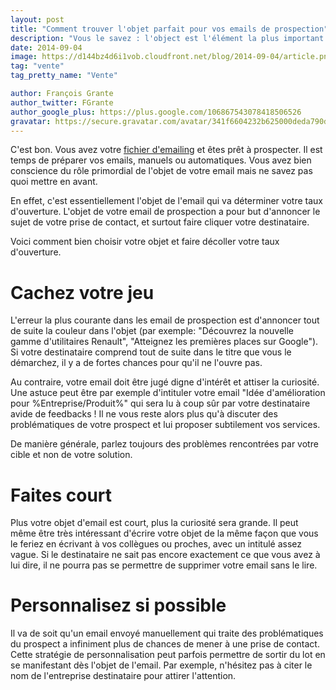 ```yaml
---
layout: post
title: "Comment trouver l'objet parfait pour vos emails de prospection"
description: "Vous le savez : l'object est l'élément la plus important dans vos emails. Voici comment écrire vos objets pour une efficacité optimale."
date: 2014-09-04
image: https://d144bz4d6i1vob.cloudfront.net/blog/2014-09-04/article.png
tag: "vente"
tag_pretty_name: "Vente"

author: François Grante
author_twitter: FGrante
author_google_plus: https://plus.google.com/106867543078418506526
gravatar: https://secure.gravatar.com/avatar/341f6604232b625000deda790d8d39cd?d=mm&s=30&r=G
---
```


C'est bon. Vous avez votre <a href="http://www.files.firmapi.com/">fichier d'emailing</a> et êtes prêt à prospecter. Il est temps de préparer vos emails, manuels ou automatiques. Vous avez bien conscience du rôle primordial de l'objet de votre email mais ne savez pas quoi mettre en avant.

En effet, c'est essentiellement l'objet de l'email qui va déterminer votre taux d'ouverture. L'objet de votre email de prospection a pour but d'annoncer le sujet de votre prise de contact, et surtout faire cliquer votre destinataire.

Voici comment bien choisir votre objet et faire décoller votre taux d'ouverture.

# Cachez votre jeu

L'erreur la plus courante dans les email de prospection est d'annoncer tout de suite la couleur dans l'objet (par exemple: "Découvrez la nouvelle gamme d'utilitaires Renault", "Atteignez les premières places sur Google"). Si votre destinataire comprend tout de suite dans le titre que vous le démarchez, il y a de fortes chances pour qu'il ne l'ouvre pas.

Au contraire, votre email doit être jugé digne d'intérêt et attiser la curiosité. Une astuce peut être par exemple d'intituler votre email "Idée d'amélioration pour %Entreprise/Produit%" qui sera lu à coup sûr par votre destinataire avide de feedbacks ! Il ne vous reste alors plus qu'à discuter des problématiques de votre prospect et lui proposer subtilement vos services.

De manière générale, parlez toujours des problèmes rencontrées par votre cible et non de votre solution.

# Faites court

Plus votre objet d'email est court, plus la curiosité sera grande. Il peut même être très intéressant d'écrire votre objet de la même façon que vous le feriez en écrivant à vos collègues ou proches, avec un intitulé assez vague. Si le destinataire ne sait pas encore exactement ce que vous avez à lui dire, il ne pourra pas se permettre de supprimer votre email sans le lire.

# Personnalisez si possible

Il va de soit qu'un email envoyé manuellement qui traite des problématiques du prospect a infiniment plus de chances de mener à une prise de contact. Cette stratégie de personnalisation peut parfois permettre de sortir du lot en se manifestant dès l'objet de l'email. Par exemple, n'hésitez pas à citer le nom de l'entreprise destinataire pour attirer l'attention.

